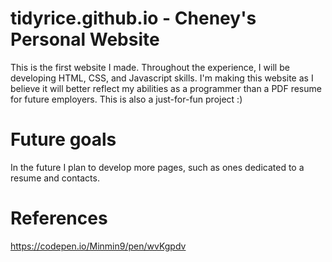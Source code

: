 # tidyrice.github.io - Cheney's Personal Website
This is the first website I made. Throughout the experience, I will be developing HTML, CSS, and Javascript skills. I'm making this website as I believe it will better reflect my abilities as a programmer than a PDF resume for future employers. This is also a just-for-fun project :)

# Future goals
In the future I plan to develop more pages, such as ones dedicated to a resume and contacts. 

# References
https://codepen.io/Minmin9/pen/wvKgpdv
